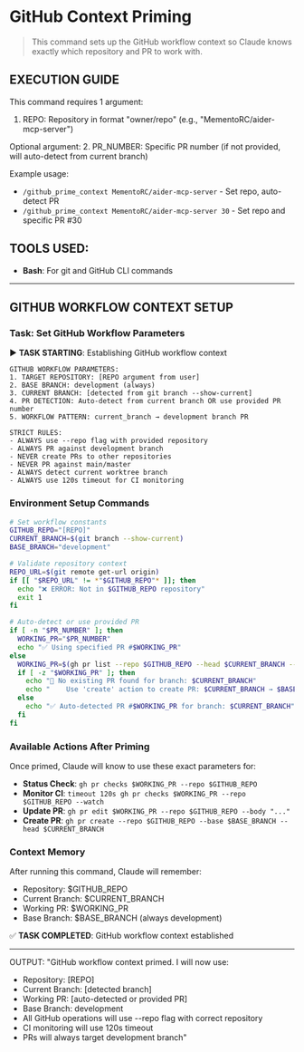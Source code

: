 # GitHub Context Priming
> This command sets up the GitHub workflow context so Claude knows exactly which repository and PR to work with.

## EXECUTION GUIDE
This command requires 1 argument:
1. REPO: Repository in format "owner/repo" (e.g., "MementoRC/aider-mcp-server")

Optional argument:
2. PR_NUMBER: Specific PR number (if not provided, will auto-detect from current branch)

Example usage:
- `/github_prime_context MementoRC/aider-mcp-server` - Set repo, auto-detect PR
- `/github_prime_context MementoRC/aider-mcp-server 30` - Set repo and specific PR #30

## TOOLS USED:
- **Bash**: For git and GitHub CLI commands

---

## GITHUB WORKFLOW CONTEXT SETUP

### Task: Set GitHub Workflow Parameters

▶️ **TASK STARTING**: Establishing GitHub workflow context

```
GITHUB WORKFLOW PARAMETERS:
1. TARGET REPOSITORY: [REPO argument from user]
2. BASE BRANCH: development (always)
3. CURRENT BRANCH: [detected from git branch --show-current]
4. PR DETECTION: Auto-detect from current branch OR use provided PR number
5. WORKFLOW PATTERN: current_branch → development branch PR

STRICT RULES:
- ALWAYS use --repo flag with provided repository
- ALWAYS PR against development branch  
- NEVER create PRs to other repositories
- NEVER PR against main/master
- ALWAYS detect current worktree branch
- ALWAYS use 120s timeout for CI monitoring
```

### Environment Setup Commands

```bash
# Set workflow constants
GITHUB_REPO="[REPO]"
CURRENT_BRANCH=$(git branch --show-current)
BASE_BRANCH="development"

# Validate repository context
REPO_URL=$(git remote get-url origin)
if [[ "$REPO_URL" != *"$GITHUB_REPO"* ]]; then
  echo "❌ ERROR: Not in $GITHUB_REPO repository"
  exit 1
fi

# Auto-detect or use provided PR
if [ -n "$PR_NUMBER" ]; then
  WORKING_PR="$PR_NUMBER"
  echo "✅ Using specified PR #$WORKING_PR"
else
  WORKING_PR=$(gh pr list --repo $GITHUB_REPO --head $CURRENT_BRANCH --json number --jq '.[0].number // empty')
  if [ -z "$WORKING_PR" ]; then
    echo "📝 No existing PR found for branch: $CURRENT_BRANCH"
    echo "    Use 'create' action to create PR: $CURRENT_BRANCH → $BASE_BRANCH"
  else
    echo "✅ Auto-detected PR #$WORKING_PR for branch: $CURRENT_BRANCH"
  fi
fi
```

### Available Actions After Priming

Once primed, Claude will know to use these exact parameters for:
- **Status Check**: `gh pr checks $WORKING_PR --repo $GITHUB_REPO`
- **Monitor CI**: `timeout 120s gh pr checks $WORKING_PR --repo $GITHUB_REPO --watch`
- **Update PR**: `gh pr edit $WORKING_PR --repo $GITHUB_REPO --body "..."`
- **Create PR**: `gh pr create --repo $GITHUB_REPO --base $BASE_BRANCH --head $CURRENT_BRANCH`

### Context Memory

After running this command, Claude will remember:
- Repository: $GITHUB_REPO
- Current Branch: $CURRENT_BRANCH  
- Working PR: $WORKING_PR
- Base Branch: $BASE_BRANCH (always development)

✅ **TASK COMPLETED**: GitHub workflow context established

---

OUTPUT: "GitHub workflow context primed. I will now use:
- Repository: [REPO]
- Current Branch: [detected branch]
- Working PR: [auto-detected or provided PR]
- Base Branch: development
- All GitHub operations will use --repo flag with correct repository
- CI monitoring will use 120s timeout
- PRs will always target development branch"